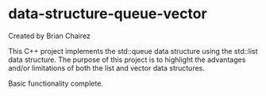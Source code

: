 # data-structure-queue-vector

Created by Brian Chairez

This C++ project implements the std::queue data structure using the std::list data structure. 
The purpose of this project is to highlight the advantages and/or limitations of both the list and vector data structures.

Basic functionality complete.
